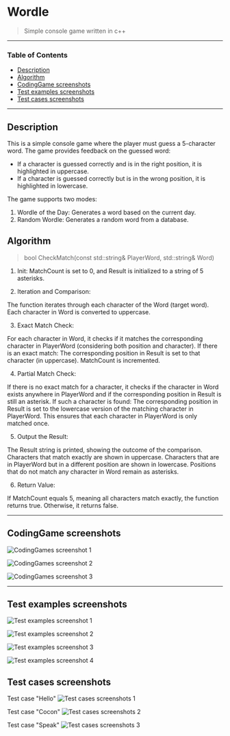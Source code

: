 # Wordle

> Simple console game written in c++

---

### Table of Contents

- [Description](#Description)
- [Algorithm](#Algorithm)
- [CodingGame screenshots](#CodingGame-Screenshots)
- [Test examples screenshots](#Test-examples-screenshots)
- [Test cases screenshots](#Test-cases-screenshots)

---

## Description
This is a simple console game where the player must guess a 5-character word. The game provides feedback on the guessed word:

- If a character is guessed correctly and is in the right position, it is highlighted in uppercase.
- If a character is guessed correctly but is in the wrong position, it is highlighted in lowercase.

The game supports two modes:

1. Wordle of the Day: Generates a word based on the current day.
2. Random Wordle: Generates a random word from a database.

## Algorithm

> bool CheckMatch(const std::string& PlayerWord, std::string& Word)

1. Init: MatchCount is set to 0, and Result is initialized to a string of 5 asterisks.

2. Iteration and Comparison:

The function iterates through each character of the Word (target word).
Each character in Word is converted to uppercase.

3. Exact Match Check:

For each character in Word, it checks if it matches the corresponding character in PlayerWord (considering both position and character).
If there is an exact match:
The corresponding position in Result is set to that character (in uppercase).
MatchCount is incremented.

4. Partial Match Check:

If there is no exact match for a character, it checks if the character in Word exists anywhere in PlayerWord and if the corresponding 
position in Result is still an asterisk.
If such a character is found:
The corresponding position in Result is set to the lowercase version of the matching character in PlayerWord.
This ensures that each character in PlayerWord is only matched once.

5. Output the Result:

The Result string is printed, showing the outcome of the comparison.
Characters that match exactly are shown in uppercase.
Characters that are in PlayerWord but in a different position are shown in lowercase.
Positions that do not match any character in Word remain as asterisks.

6. Return Value:

If MatchCount equals 5, meaning all characters match exactly, the function returns true.
Otherwise, it returns false.

---

## CodingGame screenshots

![CodingGames screenshot 1](https://ibb.co/P1jNmGw)

![CodingGames screenshot 2](https://ibb.co/L6Np78r)

![CodingGames screenshot 3](https://ibb.co/D8rT97f)

---

## Test examples screenshots

![Test examples screenshot 1](https://ibb.co/wcf98Vv)

![Test examples screenshot 2](https://ibb.co/7nZzGzC)

![Test examples screenshot 3](https://ibb.co/QnwSnRH)

![Test examples screenshot 4](https://ibb.co/pv1Spr7)

## Test cases screenshots

Test case "Hello"
![Test cases screenshots 1](https://ibb.co/NKZ1f3V)

Test case "Cocon"
![Test cases screenshots 2](https://ibb.co/RznHSyC)

Test case "Speak"
![Test cases screenshots 3](https://ibb.co/kcBL7LV)